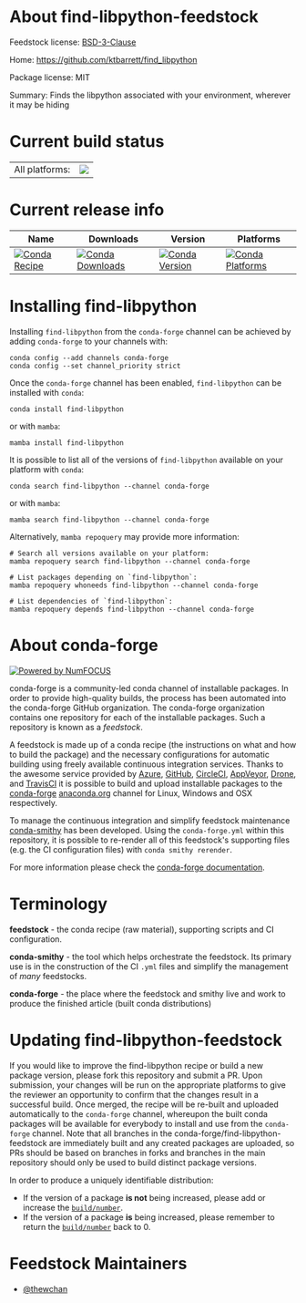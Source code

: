 About find-libpython-feedstock
==============================

Feedstock license: [BSD-3-Clause](https://github.com/conda-forge/find-libpython-feedstock/blob/main/LICENSE.txt)

Home: https://github.com/ktbarrett/find_libpython

Package license: MIT

Summary: Finds the libpython associated with your environment, wherever it may be hiding

Current build status
====================


<table><tr><td>All platforms:</td>
    <td>
      <a href="https://dev.azure.com/conda-forge/feedstock-builds/_build/latest?definitionId=18121&branchName=main">
        <img src="https://dev.azure.com/conda-forge/feedstock-builds/_apis/build/status/find-libpython-feedstock?branchName=main">
      </a>
    </td>
  </tr>
</table>

Current release info
====================

| Name | Downloads | Version | Platforms |
| --- | --- | --- | --- |
| [![Conda Recipe](https://img.shields.io/badge/recipe-find--libpython-green.svg)](https://anaconda.org/conda-forge/find-libpython) | [![Conda Downloads](https://img.shields.io/conda/dn/conda-forge/find-libpython.svg)](https://anaconda.org/conda-forge/find-libpython) | [![Conda Version](https://img.shields.io/conda/vn/conda-forge/find-libpython.svg)](https://anaconda.org/conda-forge/find-libpython) | [![Conda Platforms](https://img.shields.io/conda/pn/conda-forge/find-libpython.svg)](https://anaconda.org/conda-forge/find-libpython) |

Installing find-libpython
=========================

Installing `find-libpython` from the `conda-forge` channel can be achieved by adding `conda-forge` to your channels with:

```
conda config --add channels conda-forge
conda config --set channel_priority strict
```

Once the `conda-forge` channel has been enabled, `find-libpython` can be installed with `conda`:

```
conda install find-libpython
```

or with `mamba`:

```
mamba install find-libpython
```

It is possible to list all of the versions of `find-libpython` available on your platform with `conda`:

```
conda search find-libpython --channel conda-forge
```

or with `mamba`:

```
mamba search find-libpython --channel conda-forge
```

Alternatively, `mamba repoquery` may provide more information:

```
# Search all versions available on your platform:
mamba repoquery search find-libpython --channel conda-forge

# List packages depending on `find-libpython`:
mamba repoquery whoneeds find-libpython --channel conda-forge

# List dependencies of `find-libpython`:
mamba repoquery depends find-libpython --channel conda-forge
```


About conda-forge
=================

[![Powered by
NumFOCUS](https://img.shields.io/badge/powered%20by-NumFOCUS-orange.svg?style=flat&colorA=E1523D&colorB=007D8A)](https://numfocus.org)

conda-forge is a community-led conda channel of installable packages.
In order to provide high-quality builds, the process has been automated into the
conda-forge GitHub organization. The conda-forge organization contains one repository
for each of the installable packages. Such a repository is known as a *feedstock*.

A feedstock is made up of a conda recipe (the instructions on what and how to build
the package) and the necessary configurations for automatic building using freely
available continuous integration services. Thanks to the awesome service provided by
[Azure](https://azure.microsoft.com/en-us/services/devops/), [GitHub](https://github.com/),
[CircleCI](https://circleci.com/), [AppVeyor](https://www.appveyor.com/),
[Drone](https://cloud.drone.io/welcome), and [TravisCI](https://travis-ci.com/)
it is possible to build and upload installable packages to the
[conda-forge](https://anaconda.org/conda-forge) [anaconda.org](https://anaconda.org/)
channel for Linux, Windows and OSX respectively.

To manage the continuous integration and simplify feedstock maintenance
[conda-smithy](https://github.com/conda-forge/conda-smithy) has been developed.
Using the ``conda-forge.yml`` within this repository, it is possible to re-render all of
this feedstock's supporting files (e.g. the CI configuration files) with ``conda smithy rerender``.

For more information please check the [conda-forge documentation](https://conda-forge.org/docs/).

Terminology
===========

**feedstock** - the conda recipe (raw material), supporting scripts and CI configuration.

**conda-smithy** - the tool which helps orchestrate the feedstock.
                   Its primary use is in the construction of the CI ``.yml`` files
                   and simplify the management of *many* feedstocks.

**conda-forge** - the place where the feedstock and smithy live and work to
                  produce the finished article (built conda distributions)


Updating find-libpython-feedstock
=================================

If you would like to improve the find-libpython recipe or build a new
package version, please fork this repository and submit a PR. Upon submission,
your changes will be run on the appropriate platforms to give the reviewer an
opportunity to confirm that the changes result in a successful build. Once
merged, the recipe will be re-built and uploaded automatically to the
`conda-forge` channel, whereupon the built conda packages will be available for
everybody to install and use from the `conda-forge` channel.
Note that all branches in the conda-forge/find-libpython-feedstock are
immediately built and any created packages are uploaded, so PRs should be based
on branches in forks and branches in the main repository should only be used to
build distinct package versions.

In order to produce a uniquely identifiable distribution:
 * If the version of a package **is not** being increased, please add or increase
   the [``build/number``](https://docs.conda.io/projects/conda-build/en/latest/resources/define-metadata.html#build-number-and-string).
 * If the version of a package **is** being increased, please remember to return
   the [``build/number``](https://docs.conda.io/projects/conda-build/en/latest/resources/define-metadata.html#build-number-and-string)
   back to 0.

Feedstock Maintainers
=====================

* [@thewchan](https://github.com/thewchan/)

